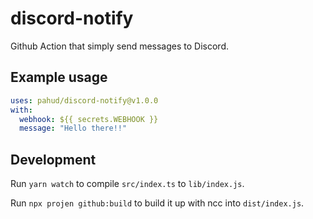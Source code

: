 # discord-notify

Github Action that simply send messages to Discord.

## Example usage

```yaml
uses: pahud/discord-notify@v1.0.0
with:
  webhook: ${{ secrets.WEBHOOK }}
  message: "Hello there!!"
```

## Development

Run `yarn watch` to compile `src/index.ts` to `lib/index.js`.

Run `npx projen github:build` to build it up with ncc into `dist/index.js`.